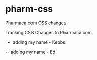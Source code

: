 # pharm-css
Pharmaca.com CSS changes

Tracking CSS Changes to Pharmaca.com

- adding my name - Keobs

-- adding my name - Ed
